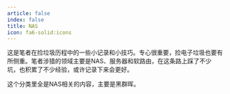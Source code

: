 ```yaml
---
article: false
index: false
title: NAS
icon: fa6-solid:icons
---
```


这是笔者在捡垃圾历程中的一些小记录和小技巧。专心很重要，捡电子垃圾也要有所侧重。笔者涉猎的领域主要是NAS、服务器和软路由，在这条路上踩了不少坑，也积累了不少经验，或许记录下来会更好。

这个分类里全是NAS相关的内容，主要是黑群晖。

<!-- markdownlint-disable MD033 -->

<Catalog base='/NASServerRouter/NAS' />

<!-- markdownlint-enable MD033 -->
